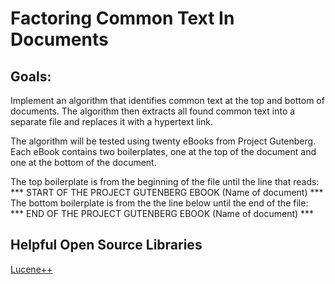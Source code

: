 # Factoring Common Text In Documents
## Goals:
Implement an algorithm that identifies common text at the top and bottom of documents. The algorithm then extracts all found common text into a separate file and replaces it with a hypertext link.  

The algorithm will be tested using twenty eBooks from Project Gutenberg.  
Each eBook contains two boilerplates, one at the top of the document and one at the bottom of the document.  

The top boilerplate is from the beginning of the file until the line that reads:  
*** START OF THE PROJECT GUTENBERG EBOOK (Name of document) ***  
The bottom boilerplate is from the the line below until the end of the file:  
*** END OF THE PROJECT GUTENBERG EBOOK (Name of document) ***  
 
## Helpful Open Source Libraries
[Lucene++](https://github.com/luceneplusplus/LucenePlusPlus)